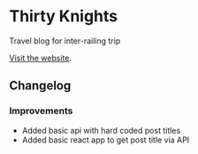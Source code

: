 # Thirty Knights
Travel blog for inter-railing trip

[Visit the website](https://thirty-knights.herokuapp.com/).

## Changelog
### Improvements
- Added basic api with hard coded post titles
- Added basic react app to get post title via API